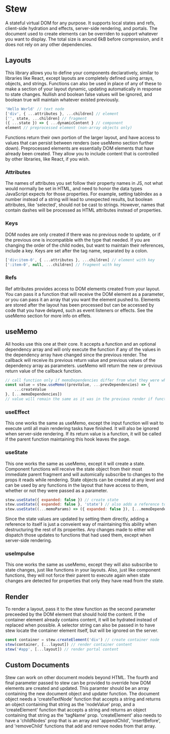 # Stew
A stateful virtual DOM for any purpose. It supports local states and refs, client-side hydration and effects, server-side rendering, and portals. The document used to create elements can be overriden to support whatever you want to display. The total size is around 6kB before compression, and it does not rely on any other dependencies.

## Layouts
This library allows you to define your components declaratively, similar to libraries like React, except layouts are completely defined using arrays, objects, and strings. Functions can also be used in place of any of these to make a section of your layout dynamic, updating automatically in response to state changes. Nullish and boolean false values will be ignored, and boolean true will maintain whatever existed previously.

```js
'Hello World' // text node
['div', { ...attributes }, ...children] // element
['', state, ...children] // fragment
({ ...state }) => { ...dynamicContent } // component
element // preprocessed element (non-array objects only)
```

Functions return their own portion of the larger layout, and have access to values that can persist between renders (see useMemo section further down). Preprocessed elements are essentially DOM elements that have already been created. They allow you to include content that is controlled by other libraries, like React, if you wish.

### Attributes
The names of attributes you set follow their property names in JS, not what would normally be set in HTML, and need to honor the data types JavaScript expects for those properties. For example, setting tabIndex as a number instead of a string will lead to unexpected results, but boolean attributes, like 'selected', should not be cast to strings. However, names that contain dashes will be processed as HTML attributes instead of properties.

### Keys
DOM nodes are only created if there was no previous node to update, or if the previous one is incompatible with the type that needed. If you are changing the order of the child nodes, but want to maintain their references, include a key. Keys are set after the tag name, separated by a colon.

```js
['div:item-0', { ...attributes }, ...children] // element with key
[':item-0', null, ...children] // fragment with key
```

### Refs
Ref attributes provides access to DOM elements created from your layout. You can pass it a function that will receive the DOM element as a parameter, or you can pass it an array that you want the element pushed to. Elements are stored after the layout has been processed but can be accessed by code that you have delayed, such as event listeners or effects. See the useMemo section for more info on effets.

## useMemo
All hooks use this one at their core. It accepts a function and an optional dependency array and will only execute the function if any of the values in the dependency array have changed since the previous render. The callback will receive its previous return value and previous values of the dependency array as parameters. useMemo will return the new or previous return value of the callback function.

```js
// call function only if memoDependencies differ from what they were when this ran previously
const value = stew.useMemo((prevValue, ...prevDependencies) => {
	...createValue
}, [...memoDependencies])
// value will remain the same as it was in the previous render if function passed to useMemo isn't called
```

### useEffect
This one works the same as useMemo, except the input function will wait to execute until all main rendering tasks have finished. It will also be ignored when server-side rendering. If its return value is a function, it will be called if the parent function maintaining this hook leaves the page.

### useState
This one works the same as useMemo, except it will create a state. Component functions will receive the state object from their most immediate parent fragment and will automically subscribe to changes to the props it reads while rendering. State objects can be created at any level and can be used by any functions in the layout that have access to them, whether or not they were passed as a parameter.

```js
stew.useState({ expanded: false }) // create state
stew.useState({ expanded: false }, 'state') // also adds a reference to itself under a name you choose
stew.useState((...memoParams) => ({ expanded: false }), [...memoDependencies]) // memoize state
```

Since the state values are updated by setting them directly, adding a reference to itself is just a conveient way of maintaining this ability when destructuring the rest of its properites. Any changes made to either will dispatch those updates to functions that had used them, except when server-side rendering.

### useImpulse
This one works the same as useMemo, except they will also subscribe to state changes, just like functions in your layouts. Also, just like component functions, they will not force their parent to execute again when state changes are detected for properties that only they have read from the state.

## Render
To render a layout, pass it to the stew function as the second parameter preceeded by the DOM element that should hold the content. If the container element already contains content, it will be hydrated instead of replaced when possible. A selector string can also be passed in to have stew locate the container element itself, but will be ignored on the server.

```js
const container = stew.createElement('div') // create container node
stew(container, [...layout]) // render container content
stew('#app', [...layout]) // render portal content
```

## Custom Documents
Stew can work on other document models beyond HTML. The fourth and final parameter passed to stew can be provided to override how DOM elements are created and updated. This paramter should be an array containing the new document object and updater function. The document object needs a 'createTextNode' function that accepts a string and returns an object containing that string as the 'nodeValue' prop, and a 'createElement' function that accepts a string and returns an object containing that string as the 'tagName' prop. 'createElement' also needs to have a 'childNodes' prop that is an array and 'appendChild', 'insertBefore', and 'removeChild' functions that add and remove nodes from that array.
